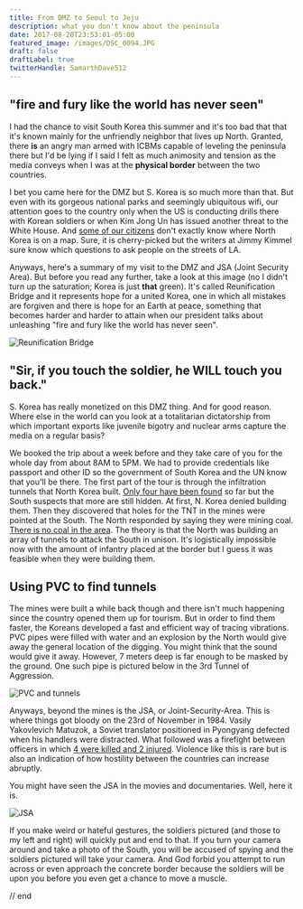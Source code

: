 ```yaml
---
title: From DMZ to Seoul to Jeju
description: what you don't know about the peninsula
date: 2017-08-28T23:53:01-05:00
featured_image: /images/DSC_0094.JPG
draft: false
draftLabel: true
twitterHandle: SamarthDave512
---
```


## "fire and fury like the world has never seen"

I had the chance to visit South Korea this summer and it's too bad that that it's known mainly for the unfriendly neighbor that lives up North. Granted, there **is** an angry man armed with ICBMs capable of leveling the peninsula there but I'd be lying if I said I felt as much animosity and tension as the media conveys when I was at the **physical border** between the two countries.

I bet you came here for the DMZ but S. Korea is so much more than that. But even with its gorgeous national parks and seemingly ubiquitous wifi, our attention goes to the country only when the US is conducting drills there with Korean soldiers or when Kim Jong Un has issued another threat to the White House. And [some of our citizens](https://www.youtube.com/watch?v=-ugJZhL-cbc) don't exactly know where North Korea is on a map. Sure, it is cherry-picked but the writers at Jimmy Kimmel sure know which questions to ask people on the streets of LA.

Anyways, here's a summary of my visit to the DMZ and JSA (Joint Security Area). But before you read any further, take a look at this image (no I didn't turn up the saturation; Korea is just **that** green). It's called Reunification Bridge and it represents hope for a united Korea, one in which all mistakes are forgiven and there is hope for an Earth at peace, something that becomes harder and harder to attain when our president talks about unleashing "fire and fury like the world has never seen".

![Reunification Bridge](/images/DSC_0094.JPG)

## "Sir, if you touch the soldier, he WILL touch you back."

S. Korea has really monetized on this DMZ thing. And for good reason. Where else in the world can you look at a totalitarian dictatorship from which important exports like juvenile bigotry and nuclear arms capture the media on a regular basis?

We booked the trip about a week before and they take care of you for the whole day from about 8AM to 5PM. We had to provide credentials like passport and other ID so the government of South Korea and the UN know that you'll be there. The first part of the tour is through the infiltration tunnels that North Korea built. [Only four have been found](http://www.cnn.com/2014/10/02/world/asia/north-korea-dmz-tunnels/index.html) so far but the South suspects that more are still hidden. At first, N. Korea denied building them. Then they discovered that holes for the TNT in the mines were pointed at the South. The North responded by saying they were mining coal. [There is no coal in the area](https://en.wikipedia.org/wiki/Third_Tunnel_of_Aggression#cite_ref-ssd_5-0). The theory is that the North was building an array of tunnels to attack the South in unison. It's logistically impossible now with the amount of infantry placed at the border but I guess it was feasible when they were building them.

## Using PVC to find tunnels

The mines were built a while back though and there isn't much happening since the country opened them up for tourism. But in order to find them faster, the Koreans developed a fast and efficient way of tracing vibrations. PVC pipes were filled with water and an explosion by the North would give away the general location of the digging. You might think that the sound would give it away. However, 7 meters deep is far enough to be masked by the ground. One such pipe is pictured below in the 3rd Tunnel of Aggression.

![PVC and tunnels](/images/from-dmz-to-jeju/DSC_0095.JPG)

Anyways, beyond the mines is the JSA, or Joint-Security-Area. This is where things got bloody on the 23rd of November in 1984. Vasily Yakovlevich Matuzok, a Soviet translator positioned in Pyongyang defected when his handlers were distracted. What followed was a firefight between officers in which [4 were killed and 2 injured](https://www.washingtonpost.com/archive/politics/1984/11/25/us-says-defector-will-not-return/d9ad244d-16a1-4e86-a343-fb3dcd987aaf). Violence like this is rare but is also an indication of how hostility between the countries can increase abruptly.

You might have seen the JSA in the movies and documentaries. Well, here it is.

![JSA](/images/from-dmz-to-jeju/DSC_0251.JPG)

If you make weird or hateful gestures, the soldiers pictured (and those to my left and right) will quickly put and end to that. If you turn your camera around and take a photo of the South, you will be accused of spying and the soldiers pictured will take your camera. And God forbid you attempt to run across or even approach the concrete border because the soldiers will be upon you before you even get a chance to move a muscle.














// end
